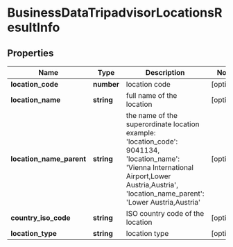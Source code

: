 # BusinessDataTripadvisorLocationsResultInfo

## Properties

| Name | Type | Description | Notes |
|------------ | ------------- | ------------- | -------------|
**location_code** | **number** | location code |[optional]|
**location_name** | **string** | full name of the location |[optional]|
**location_name_parent** | **string** | the name of the superordinate location<br>example:<br>'location_code': 9041134,<br>'location_name': 'Vienna International Airport,Lower Austria,Austria',<br>'location_name_parent': 'Lower Austria,Austria' |[optional]|
**country_iso_code** | **string** | ISO country code of the location |[optional]|
**location_type** | **string** | location type |[optional]|